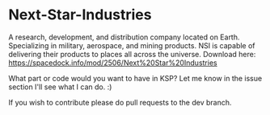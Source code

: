 # Next-Star-Industries
A research, development, and distribution company located on Earth. Specializing in military, aerospace, and mining products. NSI is capable of delivering their products to places all across the universe.
Download here: https://spacedock.info/mod/2506/Next%20Star%20Industries

What part or code would you want to have in KSP? Let me know in the issue section I'll see what I can do. :)  

If you wish to contribute please do pull requests to the dev branch.
